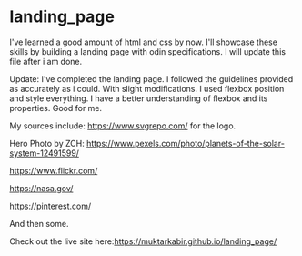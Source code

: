 # landing_page
I've learned a good amount of html and css by now. I'll showcase these skills by building a landing page with odin specifications.
I will update this file after i am done.

Update:
I've completed the landing page. I followed the guidelines provided as accurately as i could. With slight modifications.
I used flexbox position and style everything. I have a better understanding of flexbox and its properties. Good for me.

My sources include:
https://www.svgrepo.com/ for the logo.

Hero Photo by ZCH: https://www.pexels.com/photo/planets-of-the-solar-system-12491599/

https://www.flickr.com/ 

https://nasa.gov/

https://pinterest.com/

And then some.

Check out the live site here:https://muktarkabir.github.io/landing_page/
